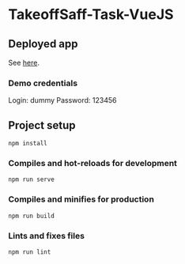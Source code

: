 # TakeoffSaff-Task-VueJS
## Deployed app
See [here](https://takeoffsafftask-vue.onrender.com/).
### Demo credentials
Login: dummy
Password: 123456

## Project setup
```
npm install
```

### Compiles and hot-reloads for development
```
npm run serve
```

### Compiles and minifies for production
```
npm run build
```

### Lints and fixes files
```
npm run lint
```


